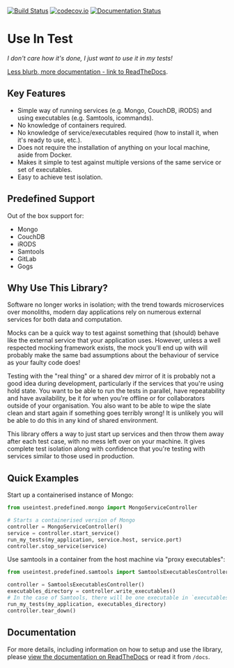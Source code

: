 [![Build Status](https://travis-ci.org/wtsi-hgi/useintest.svg)](https://travis-ci.org/wtsi-hgi/useintest)
[![codecov.io](https://codecov.io/gh/wtsi-hgi/useintest/graph/badge.svg)](https://codecov.io/github/wtsi-hgi/useintest)
[![Documentation Status](https://readthedocs.org/projects/useintest/badge/?version=latest)](http://useintest.readthedocs.io/en/latest/?badge=latest)
# Use In Test
*I don't care how it's done, I just want to use it in my tests!*

[Less blurb, more documentation - link to ReadTheDocs](https://useintest.readthedocs.io).

## Key Features
- Simple way of running services (e.g. Mongo, CouchDB, iRODS) and using executables (e.g. Samtools, icommands).
- No knowledge of containers required.
- No knowledge of service/executables required (how to install it, when it's ready to use, etc.).
- Does not require the installation of anything on your local machine, aside from Docker.
- Makes it simple to test against multiple versions of the same service or set of executables.
- Easy to achieve test isolation.

## Predefined Support
Out of the box support for:

- Mongo
- CouchDB
- iRODS
- Samtools
- GitLab
- Gogs

## Why Use This Library?
Software no longer works in isolation; with the trend towards microservices over monoliths, modern day applications 
rely on numerous external services for both data and computation.

Mocks can be a quick way to test against something that (should) behave like the external service that your 
application uses. However, unless a well respected mocking framework exists, the mock you'll end up with will probably 
make the same bad assumptions about the behaviour of service as your faulty code does!

Testing with the "real thing" or a shared dev mirror of it is probably not a good idea during development, 
particularly if the services that you're using hold state. You want to be able to run the tests in parallel, have 
repeatability and have availability, be it for when you're offline or for collaborators outside of your organisation. 
You also want to be able to wipe the slate clean and start again if something goes terribly wrong! It is unlikely you 
will be able to do this in any kind of shared environment.

This library offers a way to just start up services and then throw them away after each test case, with no mess left 
over on your machine. It gives complete test isolation along with confidence that you're testing with services similar 
to those used in production.


## Quick Examples
Start up a containerised instance of Mongo:
```python
from useintest.predefined.mongo import MongoServiceController

# Starts a containerised version of Mongo
controller = MongoServiceController()              
service = controller.start_service()      
run_my_tests(my_application, service.host, service.port)
controller.stop_service(service)
```

Use samtools in a container from the host machine via "proxy executables":
```python
from useintest.predefined.samtools import SamtoolsExecutablesController

controller = SamtoolsExecutablesController()  
executables_directory = controller.write_executables()
# In the case of Samtools, there will be one executable in `executables_directory` named "samtools"
run_my_tests(my_application, executables_directory)
controller.tear_down()
```


## Documentation
For more details, including information on how to setup and use the library, please [view the documentation on 
ReadTheDocs](https://useintest.readthedocs.io) or read it from `/docs`.


